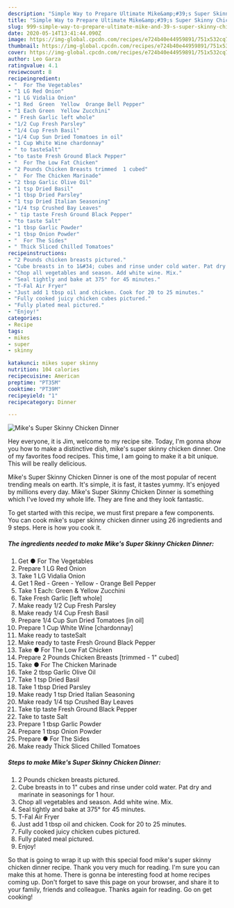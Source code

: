 ```yaml
---
description: "Simple Way to Prepare Ultimate Mike&amp;#39;s Super Skinny Chicken Dinner"
title: "Simple Way to Prepare Ultimate Mike&amp;#39;s Super Skinny Chicken Dinner"
slug: 999-simple-way-to-prepare-ultimate-mike-and-39-s-super-skinny-chicken-dinner
date: 2020-05-14T13:41:44.090Z
image: https://img-global.cpcdn.com/recipes/e724b40e44959891/751x532cq70/mikes-super-skinny-chicken-dinner-recipe-main-photo.jpg
thumbnail: https://img-global.cpcdn.com/recipes/e724b40e44959891/751x532cq70/mikes-super-skinny-chicken-dinner-recipe-main-photo.jpg
cover: https://img-global.cpcdn.com/recipes/e724b40e44959891/751x532cq70/mikes-super-skinny-chicken-dinner-recipe-main-photo.jpg
author: Leo Garza
ratingvalue: 4.1
reviewcount: 8
recipeingredient:
- "  For The Vegetables"
- "1 LG Red Onion"
- "1 LG Vidalia Onion"
- "1 Red  Green  Yellow  Orange Bell Pepper"
- "1 Each Green  Yellow Zucchini"
- " Fresh Garlic left whole"
- "1/2 Cup Fresh Parsley"
- "1/4 Cup Fresh Basil"
- "1/4 Cup Sun Dried Tomatoes in oil"
- "1 Cup White Wine chardonnay"
- " to tasteSalt"
- "to taste Fresh Ground Black Pepper"
- "  For The Low Fat Chicken"
- "2 Pounds Chicken Breasts trimmed  1 cubed"
- "  For The Chicken Marinade"
- "2 tbsp Garlic Olive Oil"
- "1 tsp Dried Basil"
- "1 tbsp Dried Parsley"
- "1 tsp Dried Italian Seasoning"
- "1/4 tsp Crushed Bay Leaves"
- " tip taste Fresh Ground Black Pepper"
- "to taste Salt"
- "1 tbsp Garlic Powder"
- "1 tbsp Onion Powder"
- "  For The Sides"
- " Thick Sliced Chilled Tomatoes"
recipeinstructions:
- "2 Pounds chicken breasts pictured."
- "Cube breasts in to 1&#34; cubes and rinse under cold water. Pat dry and marinate in seasonings for 1 hour."
- "Chop all vegetables and season. Add white wine. Mix."
- "Seal tightly and bake at 375° for 45 minutes."
- "T-Fal Air Fryer"
- "Just add 1 tbsp oil and chicken. Cook for 20 to 25 minutes."
- "Fully cooked juicy chicken cubes pictured."
- "Fully plated meal pictured."
- "Enjoy!"
categories:
- Recipe
tags:
- mikes
- super
- skinny

katakunci: mikes super skinny 
nutrition: 104 calories
recipecuisine: American
preptime: "PT35M"
cooktime: "PT39M"
recipeyield: "1"
recipecategory: Dinner

---
```



![Mike&#39;s Super Skinny Chicken Dinner](https://img-global.cpcdn.com/recipes/e724b40e44959891/751x532cq70/mikes-super-skinny-chicken-dinner-recipe-main-photo.jpg)

Hey everyone, it is Jim, welcome to my recipe site. Today, I'm gonna show you how to make a distinctive dish, mike&#39;s super skinny chicken dinner. One of my favorites food recipes. This time, I am going to make it a bit unique. This will be really delicious.

Mike&#39;s Super Skinny Chicken Dinner is one of the most popular of recent trending meals on earth. It's simple, it is fast, it tastes yummy. It's enjoyed by millions every day. Mike&#39;s Super Skinny Chicken Dinner is something which I've loved my whole life. They are fine and they look fantastic.




To get started with this recipe, we must first prepare a few components. You can cook mike&#39;s super skinny chicken dinner using 26 ingredients and 9 steps. Here is how you cook it.

<!--inarticleads1-->

##### The ingredients needed to make Mike&#39;s Super Skinny Chicken Dinner:

1. Get  ● For The Vegetables
1. Prepare 1 LG Red Onion
1. Take 1 LG Vidalia Onion
1. Get 1 Red - Green - Yellow - Orange Bell Pepper
1. Take 1 Each: Green &amp; Yellow Zucchini
1. Take  Fresh Garlic [left whole]
1. Make ready 1/2 Cup Fresh Parsley
1. Make ready 1/4 Cup Fresh Basil
1. Prepare 1/4 Cup Sun Dried Tomatoes [in oil]
1. Prepare 1 Cup White Wine [chardonnay]
1. Make ready  to tasteSalt
1. Make ready to taste Fresh Ground Black Pepper
1. Take  ● For The Low Fat Chicken
1. Prepare 2 Pounds Chicken Breasts [trimmed - 1&#34; cubed]
1. Take  ● For The Chicken Marinade
1. Take 2 tbsp Garlic Olive Oil
1. Take 1 tsp Dried Basil
1. Take 1 tbsp Dried Parsley
1. Make ready 1 tsp Dried Italian Seasoning
1. Make ready 1/4 tsp Crushed Bay Leaves
1. Take  tip taste Fresh Ground Black Pepper
1. Take to taste Salt
1. Prepare 1 tbsp Garlic Powder
1. Prepare 1 tbsp Onion Powder
1. Prepare  ● For The Sides
1. Make ready  Thick Sliced Chilled Tomatoes




<!--inarticleads2-->

##### Steps to make Mike&#39;s Super Skinny Chicken Dinner:

1. 2 Pounds chicken breasts pictured.
1. Cube breasts in to 1&#34; cubes and rinse under cold water. Pat dry and marinate in seasonings for 1 hour.
1. Chop all vegetables and season. Add white wine. Mix.
1. Seal tightly and bake at 375° for 45 minutes.
1. T-Fal Air Fryer
1. Just add 1 tbsp oil and chicken. Cook for 20 to 25 minutes.
1. Fully cooked juicy chicken cubes pictured.
1. Fully plated meal pictured.
1. Enjoy!




So that is going to wrap it up with this special food mike&#39;s super skinny chicken dinner recipe. Thank you very much for reading. I'm sure you can make this at home. There is gonna be interesting food at home recipes coming up. Don't forget to save this page on your browser, and share it to your family, friends and colleague. Thanks again for reading. Go on get cooking!
